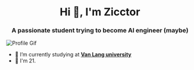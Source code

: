 <h1 align="center">Hi 👋, I'm Zicctor</h1>
<h3 align="center">A passionate student trying to become AI engineer (maybe)</h3>

![Profile Gif](https://media0.giphy.com/media/v1.Y2lkPTc5MGI3NjExZzZrZnc0eHZzbmJ5cDh3eHF2eHlxYzhlMzZkdXBzcHBpYm9wMG13ZCZlcD12MV9pbnRlcm5hbF9naWZfYnlfaWQmY3Q9Zw/GOm8jtV723GQYzYlke/giphy.webp)

- 🔭 I’m currently studying at **[Van Lang university](https://www.vlu.edu.vn/)**
- 🤡 I'm 21.
